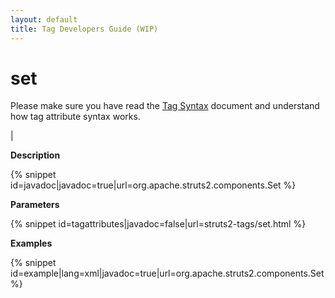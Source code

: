 ```yaml
---
layout: default
title: Tag Developers Guide (WIP)
---
```


# set


Please make sure you have read the [Tag Syntax](#PAGE_13927) document and understand how tag attribute syntax works.

| 

__Description__



{% snippet id=javadoc|javadoc=true|url=org.apache.struts2.components.Set %}

__Parameters__



{% snippet id=tagattributes|javadoc=false|url=struts2-tags/set.html %}

__Examples__



{% snippet id=example|lang=xml|javadoc=true|url=org.apache.struts2.components.Set %}
